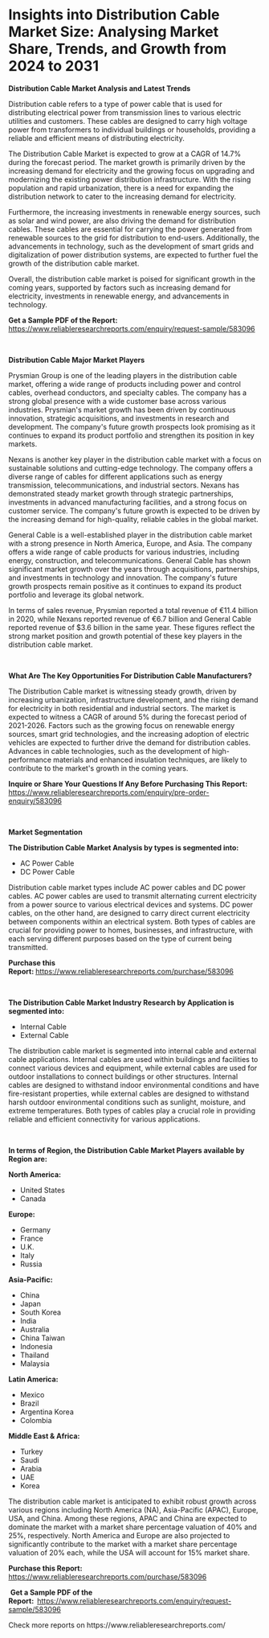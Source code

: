<p><h1>Insights into Distribution Cable Market Size: Analysing Market Share, Trends, and Growth from 2024 to 2031</h1></p><p><strong>Distribution Cable Market Analysis and Latest Trends</strong></p>
<p><p>Distribution cable refers to a type of power cable that is used for distributing electrical power from transmission lines to various electric utilities and customers. These cables are designed to carry high voltage power from transformers to individual buildings or households, providing a reliable and efficient means of distributing electricity.</p><p>The Distribution Cable Market is expected to grow at a CAGR of 14.7% during the forecast period. The market growth is primarily driven by the increasing demand for electricity and the growing focus on upgrading and modernizing the existing power distribution infrastructure. With the rising population and rapid urbanization, there is a need for expanding the distribution network to cater to the increasing demand for electricity.</p><p>Furthermore, the increasing investments in renewable energy sources, such as solar and wind power, are also driving the demand for distribution cables. These cables are essential for carrying the power generated from renewable sources to the grid for distribution to end-users. Additionally, the advancements in technology, such as the development of smart grids and digitalization of power distribution systems, are expected to further fuel the growth of the distribution cable market.</p><p>Overall, the distribution cable market is poised for significant growth in the coming years, supported by factors such as increasing demand for electricity, investments in renewable energy, and advancements in technology.</p></p>
<p><strong>Get a Sample PDF of the Report:&nbsp;</strong> <a href="https://www.reliableresearchreports.com/enquiry/request-sample/583096">https://www.reliableresearchreports.com/enquiry/request-sample/583096</a></p>
<p>&nbsp;</p>
<p><strong>Distribution Cable Major Market Players</strong></p>
<p><p>Prysmian Group is one of the leading players in the distribution cable market, offering a wide range of products including power and control cables, overhead conductors, and specialty cables. The company has a strong global presence with a wide customer base across various industries. Prysmian's market growth has been driven by continuous innovation, strategic acquisitions, and investments in research and development. The company's future growth prospects look promising as it continues to expand its product portfolio and strengthen its position in key markets.</p><p>Nexans is another key player in the distribution cable market with a focus on sustainable solutions and cutting-edge technology. The company offers a diverse range of cables for different applications such as energy transmission, telecommunications, and industrial sectors. Nexans has demonstrated steady market growth through strategic partnerships, investments in advanced manufacturing facilities, and a strong focus on customer service. The company's future growth is expected to be driven by the increasing demand for high-quality, reliable cables in the global market.</p><p>General Cable is a well-established player in the distribution cable market with a strong presence in North America, Europe, and Asia. The company offers a wide range of cable products for various industries, including energy, construction, and telecommunications. General Cable has shown significant market growth over the years through acquisitions, partnerships, and investments in technology and innovation. The company's future growth prospects remain positive as it continues to expand its product portfolio and leverage its global network.</p><p>In terms of sales revenue, Prysmian reported a total revenue of €11.4 billion in 2020, while Nexans reported revenue of €6.7 billion and General Cable reported revenue of $3.6 billion in the same year. These figures reflect the strong market position and growth potential of these key players in the distribution cable market.</p></p>
<p>&nbsp;</p>
<p><strong>What Are The Key Opportunities For Distribution Cable Manufacturers?</strong></p>
<p><p>The Distribution Cable market is witnessing steady growth, driven by increasing urbanization, infrastructure development, and the rising demand for electricity in both residential and industrial sectors. The market is expected to witness a CAGR of around 5% during the forecast period of 2021-2026. Factors such as the growing focus on renewable energy sources, smart grid technologies, and the increasing adoption of electric vehicles are expected to further drive the demand for distribution cables. Advances in cable technologies, such as the development of high-performance materials and enhanced insulation techniques, are likely to contribute to the market's growth in the coming years.</p></p>
<p><strong>Inquire or Share Your Questions If Any Before Purchasing This Report:</strong> <a href="https://www.reliableresearchreports.com/enquiry/pre-order-enquiry/583096">https://www.reliableresearchreports.com/enquiry/pre-order-enquiry/583096</a></p>
<p>&nbsp;</p>
<p><strong>Market Segmentation</strong></p>
<p><strong>The Distribution Cable Market Analysis by types is segmented into:</strong></p>
<p><ul><li>AC Power Cable</li><li>DC Power Cable</li></ul></p>
<p><p>Distribution cable market types include AC power cables and DC power cables. AC power cables are used to transmit alternating current electricity from a power source to various electrical devices and systems. DC power cables, on the other hand, are designed to carry direct current electricity between components within an electrical system. Both types of cables are crucial for providing power to homes, businesses, and infrastructure, with each serving different purposes based on the type of current being transmitted.</p></p>
<p><strong>Purchase this Report:&nbsp;</strong><a href="https://www.reliableresearchreports.com/purchase/583096">https://www.reliableresearchreports.com/purchase/583096</a></p>
<p>&nbsp;</p>
<p><strong>The Distribution Cable Market Industry Research by Application is segmented into:</strong></p>
<p><ul><li>Internal Cable</li><li>External Cable</li></ul></p>
<p><p>The distribution cable market is segmented into internal cable and external cable applications. Internal cables are used within buildings and facilities to connect various devices and equipment, while external cables are used for outdoor installations to connect buildings or other structures. Internal cables are designed to withstand indoor environmental conditions and have fire-resistant properties, while external cables are designed to withstand harsh outdoor environmental conditions such as sunlight, moisture, and extreme temperatures. Both types of cables play a crucial role in providing reliable and efficient connectivity for various applications.</p></p>
<p>&nbsp;</p>
<p><strong>In terms of Region, the Distribution Cable Market Players available by Region are:</strong></p>
<p>
    <p> <strong> North America: </strong>
        <ul>
            <li>United States</li>
            <li>Canada</li>
        </ul>
        </p> 
    <p> <strong> Europe: </strong>
        <ul>
            <li>Germany</li>
            <li>France</li>
            <li>U.K.</li>
            <li>Italy</li>
            <li>Russia</li>
        </ul>
        </p> 
    <p> <strong> Asia-Pacific: </strong>
        <ul>
            <li>China</li>
            <li>Japan</li>
            <li>South Korea</li>
            <li>India</li>
            <li>Australia</li>
            <li>China Taiwan</li>
            <li>Indonesia</li>
            <li>Thailand</li>
            <li>Malaysia</li>
        </ul>
        </p> 
    <p> <strong> Latin America: </strong>
        <ul>
            <li>Mexico</li>
            <li>Brazil</li>
            <li>Argentina Korea</li>
            <li>Colombia</li>
        </ul>
        </p> 
    <p> <strong> Middle East & Africa: </strong>
        <ul>
            <li>Turkey</li>
            <li>Saudi</li>
            <li>Arabia</li>
            <li>UAE</li>
            <li>Korea</li>
        </ul>
    </p>
    </p>
<p><p>The distribution cable market is anticipated to exhibit robust growth across various regions including North America (NA), Asia-Pacific (APAC), Europe, USA, and China. Among these regions, APAC and China are expected to dominate the market with a market share percentage valuation of 40% and 25%, respectively. North America and Europe are also projected to significantly contribute to the market with a market share percentage valuation of 20% each, while the USA will account for 15% market share.</p></p>
<p><strong>Purchase this Report: </strong><a href="https://www.reliableresearchreports.com/purchase/583096">https://www.reliableresearchreports.com/purchase/583096</a></p>
<p>&nbsp;<strong>Get a Sample PDF of the Report:&nbsp;&nbsp;</strong><a href="https://www.reliableresearchreports.com/enquiry/request-sample/583096">https://www.reliableresearchreports.com/enquiry/request-sample/583096</a></p>
<p><strong></strong></p>
<p>Check more reports on https://www.reliableresearchreports.com/</p>